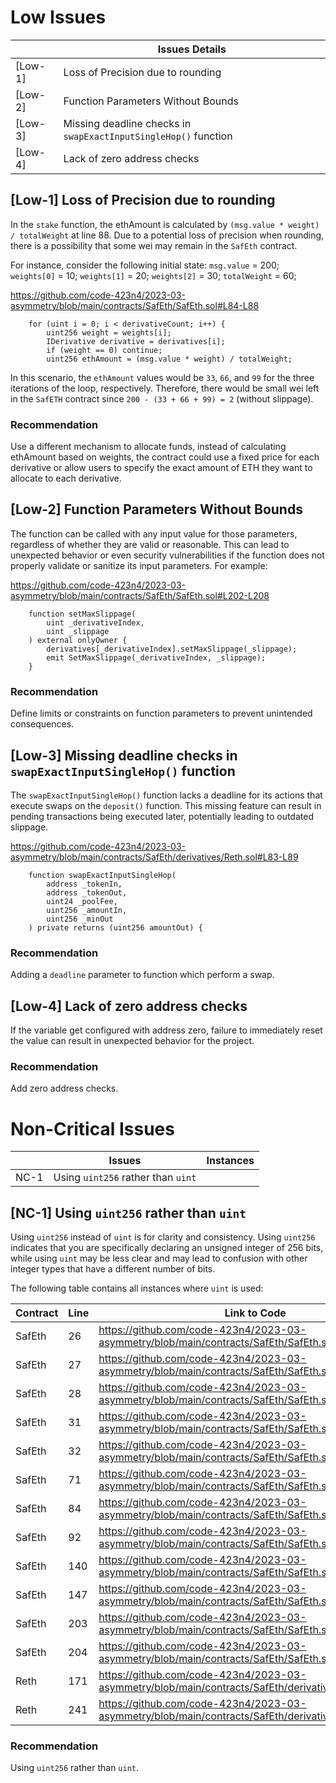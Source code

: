 # Low Issues

|  |	Issues Details |
|---|---|
| [Low-1] | Loss of Precision due to rounding  |
| [Low-2] | Function Parameters Without Bounds |
| [Low-3] | Missing deadline checks in `swapExactInputSingleHop()` function |
| [Low-4] | Lack of zero address checks |

## [Low-1] Loss of Precision due to rounding
In the `stake` function, the ethAmount is calculated by `(msg.value * weight) / totalWeight` at line 88. Due to a potential loss of precision when rounding, there is a possibility that some wei may remain in the `SafEth` contract.

For instance, consider the following initial state:
`msg.value` = 200;
`weights[0]` = 10;
`weights[1]` = 20;
`weights[2]` = 30;
`totalWeight` = 60;

https://github.com/code-423n4/2023-03-asymmetry/blob/main/contracts/SafEth/SafEth.sol#L84-L88
```solidity=84
    for (uint i = 0; i < derivativeCount; i++) {
        uint256 weight = weights[i];
        IDerivative derivative = derivatives[i];
        if (weight == 0) continue;
        uint256 ethAmount = (msg.value * weight) / totalWeight;
```

In this scenario, the `ethAmount` values would be `33`, `66`, and `99` for the three iterations of the loop, respectively. Therefore, there would be small wei left in the `SafETH` contract since `200 - (33 + 66 + 99) = 2` (without slippage).

### Recommendation

Use a different mechanism to allocate funds, instead of calculating ethAmount based on weights, the contract could use a fixed price for each derivative or allow users to specify the exact amount of ETH they want to allocate to each derivative.

## [Low-2] Function Parameters Without Bounds
The function can be called with any input value for those parameters, regardless of whether they are valid or reasonable. This can lead to unexpected behavior or even security vulnerabilities if the function does not properly validate or sanitize its input parameters.
For example:

https://github.com/code-423n4/2023-03-asymmetry/blob/main/contracts/SafEth/SafEth.sol#L202-L208
```solidity=202
    function setMaxSlippage(
        uint _derivativeIndex,
        uint _slippage
    ) external onlyOwner {
        derivatives[_derivativeIndex].setMaxSlippage(_slippage);
        emit SetMaxSlippage(_derivativeIndex, _slippage);
    }
```

### Recommendation
Define limits or constraints on function parameters to prevent unintended consequences.

## [Low-3] Missing deadline checks in `swapExactInputSingleHop()` function

The `swapExactInputSingleHop()` function lacks a deadline for its actions that execute swaps on the `deposit()` function. This missing feature can result in pending transactions being executed later, potentially leading to outdated slippage.

https://github.com/code-423n4/2023-03-asymmetry/blob/main/contracts/SafEth/derivatives/Reth.sol#L83-L89
```solidity
    function swapExactInputSingleHop(
        address _tokenIn,
        address _tokenOut,
        uint24 _poolFee,
        uint256 _amountIn,
        uint256 _minOut
    ) private returns (uint256 amountOut) {
```

### Recommendation
Adding a `deadline` parameter to function which perform a swap.

## [Low-4] Lack of zero address checks
If the variable get configured with address zero, failure to immediately reset the value can result in unexpected behavior for the project.

### Recommendation
Add zero address checks.

# Non-Critical Issues

| | Issues | Instances |
| -------- | -------- | -------- |
| NC-1     | Using `uint256` rather than `uint`     |      |

## [NC-1] Using `uint256` rather than `uint`

Using `uint256` instead of `uint` is for clarity and consistency. Using `uint256` indicates that you are specifically declaring an unsigned integer of 256 bits, while using `uint` may be less clear and may lead to confusion with other integer types that have a different number of bits.

The following table contains all instances where `uint` is used:

| Contract | Line | Link to Code |
| -------- | -------- | ---- |
| SafEth   | 26 | https://github.com/code-423n4/2023-03-asymmetry/blob/main/contracts/SafEth/SafEth.sol#L26 |
| SafEth   | 27 | https://github.com/code-423n4/2023-03-asymmetry/blob/main/contracts/SafEth/SafEth.sol#L27 |
| SafEth   | 28 | https://github.com/code-423n4/2023-03-asymmetry/blob/main/contracts/SafEth/SafEth.sol#L28 |
| SafEth   | 31 | https://github.com/code-423n4/2023-03-asymmetry/blob/main/contracts/SafEth/SafEth.sol#L31 |
| SafEth   | 32 | https://github.com/code-423n4/2023-03-asymmetry/blob/main/contracts/SafEth/SafEth.sol#L32 |
| SafEth   | 71 | https://github.com/code-423n4/2023-03-asymmetry/blob/main/contracts/SafEth/SafEth.sol#L71 |
| SafEth   | 84 | https://github.com/code-423n4/2023-03-asymmetry/blob/main/contracts/SafEth/SafEth.sol#L84 |
| SafEth   | 92 | https://github.com/code-423n4/2023-03-asymmetry/blob/main/contracts/SafEth/SafEth.sol#L92 |
| SafEth   | 140 | https://github.com/code-423n4/2023-03-asymmetry/blob/main/contracts/SafEth/SafEth.sol#L140 |
| SafEth   | 147 | https://github.com/code-423n4/2023-03-asymmetry/blob/main/contracts/SafEth/SafEth.sol#L147 |
| SafEth   | 203 | https://github.com/code-423n4/2023-03-asymmetry/blob/main/contracts/SafEth/SafEth.sol#L203 |
| SafEth   | 204 | https://github.com/code-423n4/2023-03-asymmetry/blob/main/contracts/SafEth/SafEth.sol#L204 |
| Reth     | 171 | https://github.com/code-423n4/2023-03-asymmetry/blob/main/contracts/SafEth/derivatives/Reth.sol#L171 |
| Reth     | 241 | https://github.com/code-423n4/2023-03-asymmetry/blob/main/contracts/SafEth/derivatives/Reth.sol#L241 |

### Recommendation
Using `uint256` rather than `uint`.